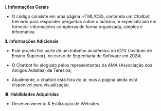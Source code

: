 **I. Informações Gerais**

- O código consiste em uma página HTML/CSS, contendo um Chatbot treinado para responder perguntas sobre o autismo, e especializada em fornecer informações complexas de forma organizada, simples e informativa.


**II. Informações Adicionais**

- Este projeto fez parte de um trabalho acadêmico no iCEV (Instituto de Ensino Superior), no curso de Engenharia de Software em 2024;
 
- O Chatbot foi elogiado pelos representantes da AMA (Associação dos Amigos Autistas) de Teresina;

- Atualmente, o chatbot está fora do ar, mas a página ainda está disponível para visualização.

**III. Habilidades Adquiridas**

 - Desenvolvimento & Estilização de Websites



